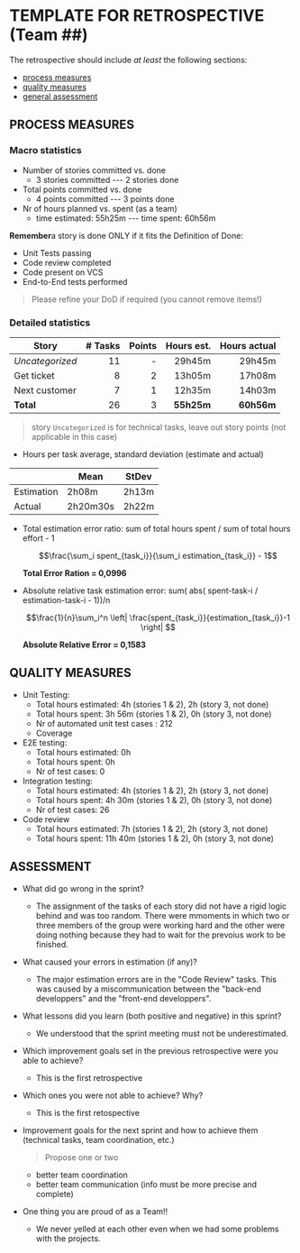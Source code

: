 TEMPLATE FOR RETROSPECTIVE (Team ##)
=====================================

The retrospective should include _at least_ the following
sections:

- [process measures](#process-measures)
- [quality measures](#quality-measures)
- [general assessment](#assessment)

## PROCESS MEASURES 

### Macro statistics

- Number of stories committed vs. done 
    - 3 stories committed --- 2 stories done
- Total points committed vs. done 
    - 4 points committed --- 3 points done
- Nr of hours planned vs. spent (as a team)
    - time estimated: 55h25m --- time spent: 60h56m

**Remember**a story is done ONLY if it fits the Definition of Done:
 
- Unit Tests passing
- Code review completed
- Code present on VCS
- End-to-End tests performed

> Please refine your DoD if required (you cannot remove items!) 

### Detailed statistics

| Story | # Tasks | Points | Hours est. | Hours actual |
|-------|--------:|-------:|-----------:|-------------:|
| _Uncategorized_ | 11 | - | 29h45m | 29h45m |
| Get ticket | 8 | 2 | 13h05m | 17h08m |
| Next customer | 7 | 1 | 12h35m | 14h03m |
| **Total** | 26 | 3 | **55h25m** | **60h56m** |


> story `Uncategorized` is for technical tasks, leave out story points (not applicable in this case)

- Hours per task average, standard deviation (estimate and actual)

|            | Mean | StDev |
|------------|------|-------|
| Estimation | 2h08m | 2h13m | 
| Actual     | 2h20m30s | 2h22m |

- Total estimation error ratio: sum of total hours spent / sum of total hours effort - 1

    $$\frac{\sum_i spent_{task_i}}{\sum_i estimation_{task_i}} - 1$$
  
  **Total Error Ration = 0,0996**
    
- Absolute relative task estimation error: sum( abs( spent-task-i / estimation-task-i - 1))/n

    $$\frac{1}{n}\sum_i^n \left| \frac{spent_{task_i}}{estimation_{task_i}}-1 \right| $$

  **Absolute Relative Error = 0,1583**
  
## QUALITY MEASURES 

- Unit Testing:
  - Total hours estimated: 4h (stories 1 & 2), 2h (story 3, not done)
  - Total hours spent: 3h 56m (stories 1 & 2), 0h (story 3, not done)
  - Nr of automated unit test cases : 212
  - Coverage
- E2E testing:
  - Total hours estimated: 0h
  - Total hours spent: 0h
  - Nr of test cases: 0
- Integration testing:
  - Total hours estimated: 4h (stories 1 & 2), 2h (story 3, not done) 
  - Total hours spent: 4h 30m (stories 1 & 2), 0h (story 3, not done)
  - Nr of test cases: 26
- Code review 
  - Total hours estimated: 7h (stories 1 & 2), 2h (story 3, not done) 
  - Total hours spent: 11h 40m (stories 1 & 2), 0h (story 3, not done)
  


## ASSESSMENT

- What did go wrong in the sprint?
    - The assignment of the tasks of each story did not have a rigid logic behind and was too random. There were mmoments in which two or three members of the group were working hard and the other were doing nothing because they had to wait for the prevoius work to be finished.

- What caused your errors in estimation (if any)?
    - The major estimation errors are in the "Code Review" tasks. This was caused by a miscommunication between the "back-end developpers" and the "front-end developpers".

- What lessons did you learn (both positive and negative) in this sprint?
    - We understood that the sprint meeting must not be underestimated.

- Which improvement goals set in the previous retrospective were you able to achieve? 
    - This is the first retrospective
  
- Which ones you were not able to achieve? Why?
    - This is the first retospective

- Improvement goals for the next sprint and how to achieve them (technical tasks, team coordination, etc.)

  > Propose one or two
  - better team coordination
  - better team communication (info must be more precise and complete)

- One thing you are proud of as a Team!!
  - We never yelled at each other even when we had some problems with the projects.